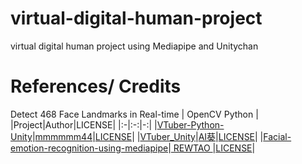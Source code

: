 # virtual-digital-human-project
virtual digital human project using Mediapipe and Unitychan
# References/ Credits

Detect 468 Face Landmarks in Real-time | OpenCV Python | 
|Project|Author|LICENSE|
|:-|:-:|-:|
|[VTuber-Python-Unity](https://github.com/mmmmmm44/VTuber-Python-Unity)|[mmmmmm44](https://github.com/mmmmmm44)|[LICENSE](https://github.com/mmmmmm44/VTuber-Python-Unity/blob/main/LICENSE)|
|[VTuber_Unity](https://github.com/kwea123/VTuber_Unity)|[AI葵](https://github.com/kwea123)|[LICENSE](https://github.com/kwea123/VTuber_Unity/blob/master/LICENSE)|
|[Facial-emotion-recognition-using-mediapipe](https://github.com/REWTAO/Facial-emotion-recognition-using-mediapipe)|[ REWTAO ](https://github.com/REWTAO)|[LICENSE](https://github.com/REWTAO/Facial-emotion-recognition-using-mediapipe/blob/main/LICENSE)|
 
 
